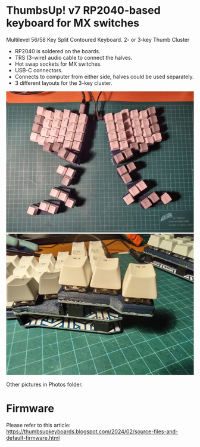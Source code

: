# ThumbsUp! v7 RP2040-based keyboard for MX switches

Multilevel 56/58 Key Split Contoured Keyboard.
2- or 3-key Thumb Cluster

* RP2040 is soldered on the boards.
* TRS (3-wire) audio cable to connect the halves.
* Hot swap sockets for MX switches.
* USB-C connectors.
* Connects to computer from either side, halves could be used separately.
* 3 different layouts for the 3-key cluster.

![Main view](https://github.com/ak66666/ThumbsUpV7Rp2040MX/blob/main/Photos/IMG_20231024_213231552_HDR.jpg)
![Some keys are tucked under the middle PCB](https://github.com/ak66666/ThumbsUpV7Rp2040MX/blob/main/Photos/IMG_20231024_213416897_HDR.jpg)

Other pictures in Photos folder.

# Firmware

Please refer to this article:
https://thumbsupkeyboards.blogspot.com/2024/02/source-files-and-default-firmware.html


